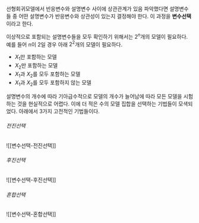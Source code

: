 선형회귀모델에서 반응변수와 설명변수 사이에 상관관계가 있음 파악했다면 설명변수들 중 어떤 설명변수가 반응변수와 상관성이 있는지 결정해야 한다. 이 과정을 **변수선택**이라고 한다. 

이상적으로 포함되는 설명변수들을 모두 확인하기 위해서는 $2^n$개의 모델이 필요하다. 예를 들어 n이 2일 경우 아래 $2^2$개의 모델이 필요하다.
* $X_1$만 포함하는 모델
* $X_2$만 포함하는 모델
* $X_1$과 $X_2$를 모두 포함하는 모델
* $X_1$과 $X_2$를 모두 포함하지 않는 모델

설명변수의 개수에 따라 기아급수적으로 모델의 개수가 늘어남에 따라 모든 모델을 시험하는 것을 현실적으로 어렵다. 이에 더 적은 수의 모델 집합을 선택하는 기법들이 모색되었다. 아래에서 3가지 고전적인 기법들이다.

###### 전진선택
![[변수선택-전진선택]]

###### 후진선택
![[변수선택-후진선택]]

###### 혼합선택
![[변수선택-혼합선택]]